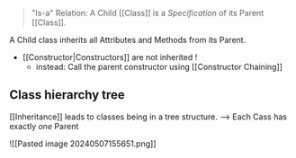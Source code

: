 > "Is-a" Relation: A Child [[Class]] is a _Specification_ of its Parent [[Class]].


A Child class inherits all Attributes and Methods from its Parent.
- [[Constructor|Constructors]] are not inherited !
	- instead: Call the parent constructor using [[Constructor Chaining]]

## Class hierarchy tree
[[Inheritance]] leads to classes being in a tree structure.
--> Each Cass has exactly _one_ Parent


![[Pasted image 20240507155651.png]]
